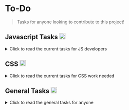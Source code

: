 # To-Do

> Tasks for anyone looking to contribute to this project!

## Javascript Tasks <img height="20px" src="https://skillicons.dev/icons?i=js">
<details>
   <summary> Click to read the current tasks for JS developers </summary>
   
   <br>
- [ ] Add option to change the background gradients. (mostly front-end; needs a nice UI option)
- [ ] Add option for adding photo on the inside (left side)
     - [ ] Allow via link
     - [ ] Allow via Upload Camera
- [ ] Add option for using your own cover image   
     - [ ] Allow via link
     - [ ] Allow via Upload Camera
<br><br> 
   
</details>   
   
   
   
 
## CSS <img height="20px" src="https://skillicons.dev/icons?i=css">
<details>
   <summary> Click to read the current tasks for CSS work needed </summary>
   
<br>

- [ ] Fix Responsiveness Issues (For Card)



<br><br> 
   
</details>     






## General Tasks <img height="20px" src="https://skillicons.dev/icons?i=github">
<details>
   <summary> Click to read the general tasks for anyone </summary>
  
  <br>
   
- [ ] Add more image URLs / values to image picker.

<br><br>    
   
</details>   
   






 
